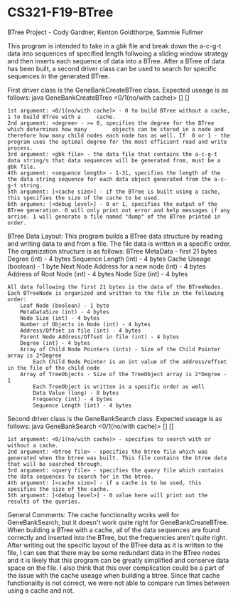 # CS321-F19-BTree

BTree Project - Cody Gardner, Kenton Goldthorpe, Sammie Fullmer

This program is intended to take in a gbk file and break down the a-c-g-t data into sequences of specified length follwoing a sliding window strategy and then inserts each sequence of data into a BTree. After a BTree of data has been built, a second driver class can be used to search for specific sequences in the generated BTree.

First driver class is the GeneBankCreateBTree class. Expected useage is as follows:
    java GeneBankCreateBTree <0/1(no/with cache)> <degree> <gbk file> <sequence length> [<cache size>] [<debug level>]

    1st argument: <0/1(no/with cache)> - 0 to build BTree without a cache, 1 to build BTree with a     cache.
    2nd argument: <degree> - >= 0, specifies the degree for the BTree which determines how many        objects can be stored in a node and therefore how many child nodes each node has as well. If  0 or 1 - the program uses the optimal degree for the most efficient read and write process.
    3rd argument: <gbk file> - the data file that contains the a-c-g-t data string/s that data sequences will be generated from, must be a gbk file.
    4th argument: <sequence length> - 1-31, specifies the length of the the data string sequence for each data object generated from the a-c-g-t string.
    5th argument: [<cache size>] - if the BTree is built using a cache, this specifies the size of the cache to be used.
    6th argumen: [<debug level>] - 0 or 1, specifies the output of the BTree generation. 0 will only print out error and help messages if any arrise. 1 will generate a file named "dump" of the BTree printed in order.

BTree Data Layout:
This program builds a BTree data structure by reading and writing data to and from a file. The file data is written in a specific order. The organization structure is as follows:
    BTree MetaData - first 21 bytes
        Degree (int) - 4 bytes
        Sequence Length (int) - 4 bytes
        Cache Useage (boolean) - 1 byte
        Next Node Address for a new node (int) - 4 bytes
        Address of Root Node (int) - 4 bytes
        Node Size (int) - 4 bytes
    
    All data following the first 21 bytes is the data of the BTreeNodes. Each BTreeNode is organized and written to the file in the following order:
        Leaf Node (boolean) - 1 byte
        MetaDataSize (int) - 4 bytes
        Node Size (int) - 4 bytes
        Number of Objects in Node (int) - 4 bytes
        Address/Offset in file (int) - 4 bytes
        Parent Node Address/Offset in file (int) - 4 bytes
        Degree (int) - 4 bytes
        Array of Child Node Pointers (ints) - Size of the Child Pointer array is 2*Degree
            Each Child Node Pointer is an int value of the address/offset in the file of the child node
        Array of TreeObjects - Size of the TreeObject array is 2*Degree - 1
            Each TreeObject is written is a specific order as well
            Data Value (long) - 8 bytes
            Frequency (int) - 4 bytes
            Sequence Length (int) - 4 bytes

Second driver class is the GeneBankSearch class. Expected useage is as follows:
    java GeneBankSearch <0/1(no/with cache)> <btree file> <query file> [<cache size>] [<debug level>]

    1st argument: <0/1(no/with cache)> - specifies to search with or without a cache.
    2nd argument: <btree file> - specifies the btree file which was generated when the btree was built. This file contains the btree data that will be searched through.
    3rd argument: <query file> - specifies the query file which contains the data sequences to search for in the btree.
    4th argument: [<cache size>] - if a cache is to be used, this specifies the size of the cache.
    5th argument: [<debug level>] - 0 value here will print out the results of the queries.

General Comments:
The cache functionality works well for GeneBankSearch, but it doesn't work quite right for GeneBankCreateBTree. When building a BTree with a cache, all of the data sequences are found correctly and inserted into the BTree, but the frequencies aren't quite right. After writing out the specific layout of the BTree data as it is written to the file, I can see that there may be some redundant data in the BTree nodes and it is likely that this program can be greatly simplified and conserve data space on the file. I also think that this over complication could be a part of the issue with the cache useage when building a btree. Since that cache functionality is not correct, we were not able to compare run times between using a cache and not.